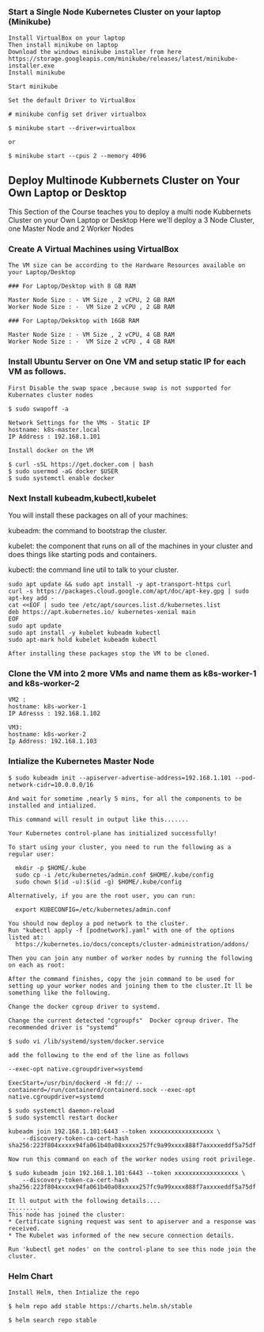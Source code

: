 ### Start a Single Node Kubernetes Cluster on your laptop (Minikube)

```
Install VirtualBox on your laptop
Then install minikube on laptop
Download the windows minikube installer from here https://storage.googleapis.com/minikube/releases/latest/minikube-installer.exe
Install minikube

Start minikube

Set the default Driver to VirtualBox

# minikube config set driver virtualbox

$ minikube start --driver=virtualbox

or 

$ minikube start --cpus 2 --memory 4096

```

## Deploy Multinode Kubbernets Cluster on Your Own Laptop or Desktop

This Section of the Course teaches you to deploy a multi node Kubbernets Cluster on your Own Laptop or Desktop
Here we'll deploy a 3 Node Cluster, one Master Node and 2 Worker Nodes

### Create A Virtual Machines using VirtualBox

```
The VM size can be according to the Hardware Resources available on your Laptop/Desktop

### For Laptop/Desktop with 8 GB RAM

Master Node Size : - VM Size , 2 vCPU, 2 GB RAM
Worker Node Size : -  VM Size 2 vCPU , 2 GB RAM

### For Laptop/Deksktop with 16GB RAM

Master Node Size : - VM Size , 2 vCPU, 4 GB RAM
Worker Node Size : -  VM Size 2 vCPU , 4 GB RAM
```

### Install Ubuntu Server on One VM and setup static IP for each VM as follows.
```
First Disable the swap space ,because swap is not supported for Kubernates cluster nodes

$ sudo swapoff -a 

Network Settings for the VMs - Static IP
hostname: k8s-master.local
IP Address : 192.168.1.101

Install docker on the VM

$ curl -sSL https://get.docker.com | bash
$ sudo usermod -aG docker $USER
$ sudo systemctl enable docker

```
### Next Install kubeadm,kubectl,kubelet

You will install these packages on all of your machines:

kubeadm: the command to bootstrap the cluster.

kubelet: the component that runs on all of the machines in your cluster and does things like starting pods and containers.

kubectl: the command line util to talk to your cluster.

```
sudo apt update && sudo apt install -y apt-transport-https curl
curl -s https://packages.cloud.google.com/apt/doc/apt-key.gpg | sudo apt-key add -
cat <<EOF | sudo tee /etc/apt/sources.list.d/kubernetes.list
deb https://apt.kubernetes.io/ kubernetes-xenial main
EOF
sudo apt update
sudo apt install -y kubelet kubeadm kubectl
sudo apt-mark hold kubelet kubeadm kubectl

After installing these packages stop the VM to be cloned.
```
### Clone the VM into 2 more VMs and name them as k8s-worker-1 and k8s-worker-2
```
VM2 :
hostname: k8s-worker-1 
IP Adresss : 192.168.1.102

VM3:
hostname: k8s-worker-2
Ip Address: 192.168.1.103

```
### Intialize the Kubernetes Master Node

```
$ sudo kubeadm init --apiserver-advertise-address=192.168.1.101 --pod-network-cidr=10.0.0.0/16

And wait for sometime ,nearly 5 mins, for all the components to be installed and intialized.

This command will result in output like this.......

Your Kubernetes control-plane has initialized successfully!

To start using your cluster, you need to run the following as a regular user:

  mkdir -p $HOME/.kube
  sudo cp -i /etc/kubernetes/admin.conf $HOME/.kube/config
  sudo chown $(id -u):$(id -g) $HOME/.kube/config

Alternatively, if you are the root user, you can run:

  export KUBECONFIG=/etc/kubernetes/admin.conf

You should now deploy a pod network to the cluster.
Run "kubectl apply -f [podnetwork].yaml" with one of the options listed at:
  https://kubernetes.io/docs/concepts/cluster-administration/addons/

Then you can join any number of worker nodes by running the following on each as root:

After the command finishes, copy the join command to be used for setting up your worker nodes and joining them to the cluster.It ll be something like the following.

Change the docker cgroup driver to systemd.

Change the current detected "cgroupfs"  Docker cgroup driver. The recommended driver is "systemd"

$ sudo vi /lib/systemd/system/docker.service

add the following to the end of the line as follows

--exec-opt native.cgroupdriver=systemd

ExecStart=/usr/bin/dockerd -H fd:// --containerd=/run/containerd/containerd.sock --exec-opt native.cgroupdriver=systemd

$ sudo systemctl daemon-reload
$ sudo systemctl restart docker

kubeadm join 192.168.1.101:6443 --token xxxxxxxxxxxxxxxxxx \
    --discovery-token-ca-cert-hash sha256:223f804xxxxx94fa061b40a08xxxxx257fc9a99xxxx888f7axxxxeddf5a75df
    
Now run this command on each of the worker nodes using root privilege.

$ sudo kubeadm join 192.168.1.101:6443 --token xxxxxxxxxxxxxxxxxx \
    --discovery-token-ca-cert-hash sha256:223f804xxxxx94fa061b40a08xxxxx257fc9a99xxxx888f7axxxxeddf5a75df
    
It ll output with the following details....
.........
This node has joined the cluster:
* Certificate signing request was sent to apiserver and a response was received.
* The Kubelet was informed of the new secure connection details.

Run 'kubectl get nodes' on the control-plane to see this node join the cluster.

```

### Helm Chart
```
Install Helm, then Intialize the repo

$ helm repo add stable https://charts.helm.sh/stable

$ helm search repo stable

